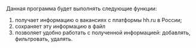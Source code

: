 Данная программа будет выполнять следующие функции: 
1) получает информацию о вакансиях с платформы hh.ru в России;
2) сохраняет эту информацию в файл
3) позволяет удобно работать с полученной информацией: добавлять, фильтровать, удалять.